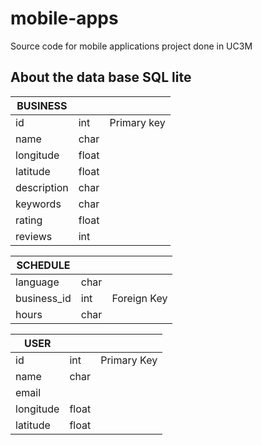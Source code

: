# mobile-apps
Source code for mobile applications project done in UC3M

## About the data base SQL lite
|BUSINESS| | |
|----------|-|-|
|id|int|Primary key|
|name|char| | |
|longitude| float| |
|latitude| float| |
|description| char| |
|keywords| char| |
|rating| float| |
|reviews| int| |

|SCHEDULE| | |
|-|-|-|
|language|char| |
|business_id| int| Foreign Key|
|hours| char| |

|USER| | |
|-|-|-|
|id| int| Primary Key|
|name| char| |
|email| | |
|longitude| float| |
|latitude| float| |
